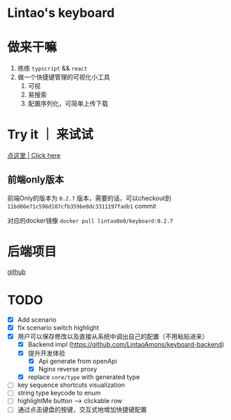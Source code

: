 # Lintao's keyboard

# 做来干嘛

1. 练练 `typscript` && `react`
2. 做一个快捷键管理的可视化小工具
   1. 可视
   2. 易搜索
   3. 配置序列化，可简单上传下载

# Try it ｜ 来试试

[点这里 | Click here](https://oatnil.top/keyboard/)

## 前端only版本
前端Only的版本为 `0.2.7` 版本，需要的话，可以checkout到 `11bd66e71c596d107cfb359be0dc3311197fadb1` commit

对应的docker镜像 `docker pull lintao0o0/keyboard:0.2.7`

# 后端项目

[github](https://github.com/LintaoAmons/keyboard-backend)

# TODO
- [x] Add scenario
- [x] fix scenario switch highlight
- [x] 用户可以保存修改以及直接从系统中调出自己的配置（不用粘贴进来）
  - [x] Backend impl (https://github.com/LintaoAmons/keyboard-backend)
  - [x] 提升开发体验
    - [x] Api generate from openApi 
    - [x] Nginx reverse proxy
  - [x] replace `core/type` with generated type
- [ ] key sequence shortcuts visualization
- [ ] string type keycode to enum
- [ ] highlightMe button --> clickable row
- [ ] 通过点击键盘的按键，交互式地增加快捷键配置

